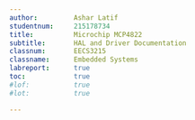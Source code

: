 ```yaml
---
author:         Ashar Latif
studentnum:     215178734
title: 			Microchip MCP4822 
subtitle: 		HAL and Driver Documentation
classnum: 		EECS3215
classname:      Embedded Systems
labreport:		true
toc:	        true
#lof:           true
#lot:           true

---
```

